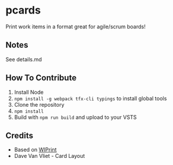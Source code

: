 # pcards

Print work items in a format great for agile/scrum boards!

## Notes

See details.md

## How To Contribute

1. Install Node
2. `npm install -g webpack tfx-cli typings` to install global tools
3. Clone the repository
4. `npm install`
5. Build with `npm run build` and upload to your VSTS

## Credits

- Based on [WIPrint](https://github.com/MrTarantula/WIPrint)
- Dave Van Vliet - Card Layout